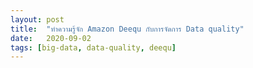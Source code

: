 ```yaml
---
layout: post
title:  "ทำความรู้จัก Amazon Deequ กับการจัดการ Data quality"
date:   2020-09-02
tags: [big-data, data-quality, deequ]
---
```



